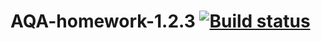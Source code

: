 # AQA-homework-1.2.3 [![Build status](https://ci.appveyor.com/api/projects/status/xjw23th8206n88y6?svg=true)](https://ci.appveyor.com/project/DianaBrodovaya/aqa-homework-1-2-3)
